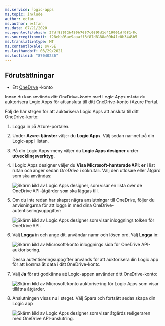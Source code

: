 ```yaml
---
ms.service: logic-apps
ms.topic: include
author: ecfan
ms.author: estfan
ms.date: 07/21/2020
ms.openlocfilehash: 27df83552b450b7657c0595d1d419001df98148c
ms.sourcegitcommit: f28ebb95ae9aaaff3f87d8388a09b41e0b3445b5
ms.translationtype: MT
ms.contentlocale: sv-SE
ms.lasthandoff: 03/29/2021
ms.locfileid: "87040236"
---
```

## <a name="prerequisites"></a>Förutsättningar

* Ett [OneDrive](https://www.microsoft.com/store/apps/onedrive/9wzdncrfj1p3) -konto 

Innan du kan använda ditt OneDrive-konto med Logic Apps måste du auktorisera Logic Apps för att ansluta till ditt OneDrive-konto i Azure Portal.

Följ de här stegen för att auktorisera Logic Apps att ansluta till ditt OneDrive-konto:  

1. Logga in på Azure-portalen. 

1. Under **Azure-tjänster** väljer du **Logic Apps**. Välj sedan namnet på din Logic-app i listan.

1. På din Logic Apps-meny väljer du **Logic Apps designer** under **utvecklingsverktyg**.

1. I Logic Apps designer väljer du **Visa Microsoft-hanterade API: er** i list rutan och anger sedan *OneDrive* i sökrutan. Välj den utlösare eller åtgärd som ska användas:

   ![Skärm bild av Logic Apps designer, som visar en lista över de OneDrive API-åtgärder som ska läggas till.](./media/connectors-create-api-onedrive/onedrive-1.png)

2. Om du inte redan har skapat några anslutningar till OneDrive, följer du anvisningarna för att logga in med dina OneDrive-autentiseringsuppgifter:  

   ![Skärm bild av Logic Apps designer som visar inloggnings tolken för OneDrive API.](./media/connectors-create-api-onedrive/onedrive-2.png)

3. Välj **Logga** in och ange ditt användar namn och lösen ord. Välj **Logga** in: 

   ![Skärm bild av Microsoft-konto inloggnings sida för OneDrive API-auktorisering.](./media/connectors-create-api-onedrive/onedrive-3.png)   

    Dessa autentiseringsuppgifter används för att auktorisera din Logic app för att komma åt data i ditt OneDrive-konto. 

4. Välj **Ja** för att godkänna att Logic-appen använder ditt OneDrive-konto:  

   ![Skärm bild av Microsoft-konto auktorisering för Logic Apps som visar tillåtna åtgärder.](./media/connectors-create-api-onedrive/onedrive-4.png)   
   
5. Anslutningen visas nu i steget. Välj Spara och fortsätt sedan skapa din Logic app. 

   ![Skärm bild av Logic Apps designer som visar åtgärds redigeraren med OneDrive API-anslutning.](./media/connectors-create-api-onedrive/onedrive-5.png)
